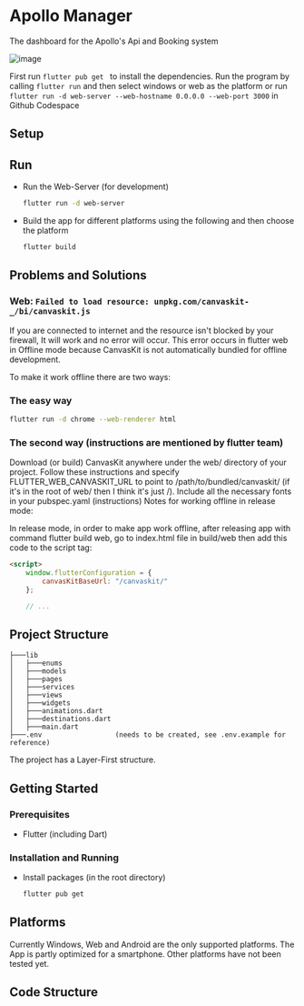 # Apollo Manager

The dashboard for the Apollo's Api and Booking system

![image](https://github.com/AlphaSoundZ/apollo-manager/assets/85343235/d0ccd048-ece4-4f89-a8e3-11b84b144dcb)

First run ```flutter pub get ``` to install the dependencies.
Run the program by calling ```flutter run``` and then select windows or web as the platform or run ```flutter run -d web-server --web-hostname 0.0.0.0 --web-port 3000``` in Github Codespace

## Setup

## Run

  - Run the Web-Server (for development)
    ```sh
    flutter run -d web-server
    ```
  - Build the app for different platforms using the following and then choose the platform
    ```sh
    flutter build
    ```

## Problems and Solutions

### Web: ```Failed to load resource: unpkg.com/canvaskit-_/bi/canvaskit.js```

If you are connected to internet and the resource isn't blocked by your firewall, It will work and no error will occur. This error occurs in flutter web in Offline mode because CanvasKit is not automatically bundled for offline development.

To make it work offline there are two ways:

### The easy way
```sh
flutter run -d chrome --web-renderer html
```
### The second way (instructions are mentioned by flutter team)

Download (or build) CanvasKit anywhere under the web/ directory of your project.
Follow these instructions and specify FLUTTER_WEB_CANVASKIT_URL to point to /path/to/bundled/canvaskit/ (if it's in the root of web/ then I think it's just /).
Include all the necessary fonts in your pubspec.yaml (instructions)
Notes for working offline in release mode:

In release mode, in order to make app work offline, after releasing app with command flutter build web, go to index.html file in build/web then add this code to the script tag:
```html
<script>
    window.flutterConfiguration = {
        canvasKitBaseUrl: "/canvaskit/"
    };

    // ...
```

## Project Structure

```
├───lib
│   ├───enums
│   ├───models
│   ├───pages
│   ├───services
│   ├───views
│   ├───widgets
│   ├───animations.dart
│   ├───destinations.dart
│   ├───main.dart
├───.env                  (needs to be created, see .env.example for reference)
```

The project has a Layer-First structure.

## Getting Started

### Prerequisites

- Flutter (including Dart)

### Installation and Running

- Install packages (in the root directory)
  ```sh
  flutter pub get
  ```
## Platforms

Currently Windows, Web and Android are the only supported platforms. The App is partly optimized for a smartphone. Other platforms have not been tested yet.

## Code Structure
